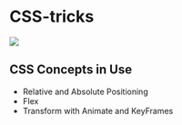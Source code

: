 # CSS-tricks
![](spinner.gif)

## CSS Concepts in Use

* Relative and Absolute Positioning
* Flex
* Transform with Animate and KeyFrames


